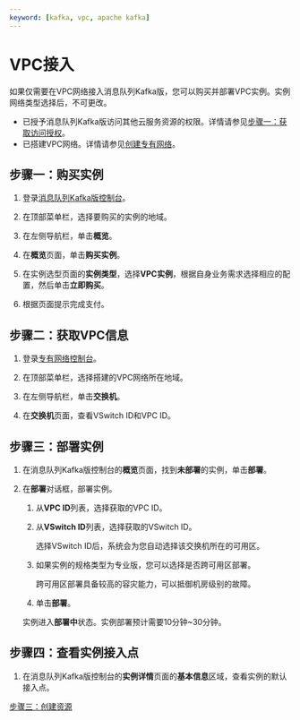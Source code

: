 ```yaml
---
keyword: [kafka, vpc, apache kafka]
---
```


# VPC接入

如果仅需要在VPC网络接入消息队列Kafka版，您可以购买并部署VPC实例。实例网络类型选择后，不可更改。

-   已授予消息队列Kafka版访问其他云服务资源的权限。详情请参见[步骤一：获取访问授权](/cn.zh-CN/快速入门/步骤一：获取访问授权.md)。
-   已搭建VPC网络。详情请参见[创建专有网络](/cn.zh-CN/专有网络和交换机/管理专有网络/创建专有网络.md)。

## 步骤一：购买实例

1.  登录[消息队列Kafka版控制台](http://kafka.console.aliyun.com/)。

2.  在顶部菜单栏，选择要购买的实例的地域。

3.  在左侧导航栏，单击**概览**。

4.  在**概览**页面，单击**购买实例**。

5.  在实例选型页面的**实例类型**，选择**VPC实例**，根据自身业务需求选择相应的配置，然后单击**立即购买**。

6.  根据页面提示完成支付。


## 步骤二：获取VPC信息

1.  登录[专有网络控制台](https://vpcnext.console.aliyun.com/)。

2.  在顶部菜单栏，选择搭建的VPC网络所在地域。

3.  在左侧导航栏，单击**交换机**。

4.  在**交换机**页面，查看VSwitch ID和VPC ID。


## 步骤三：部署实例

1.  在消息队列Kafka版控制台的**概览**页面，找到**未部署**的实例，单击**部署**。

2.  在**部署**对话框，部署实例。

    1.  从**VPC ID**列表，选择获取的VPC ID。

    2.  从**VSwitch ID**列表，选择获取的VSwitch ID。

        选择VSwitch ID后，系统会为您自动选择该交换机所在的可用区。

    3.  如果实例的规格类型为专业版，您可以选择是否跨可用区部署。

        跨可用区部署具备较高的容灾能力，可以抵御机房级别的故障。

    4.  单击**部署**。

    实例进入**部署中**状态。实例部署预计需要10分钟~30分钟。


## 步骤四：查看实例接入点

1.  在消息队列Kafka版控制台的**实例详情**页面的**基本信息**区域，查看实例的默认接入点。


[步骤三：创建资源](/cn.zh-CN/快速入门/步骤三：创建资源.md)

